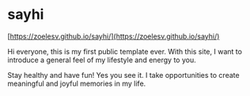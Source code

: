 # sayhi
[https://zoelesv.github.io/sayhi/](https://zoelesv.github.io/sayhi/)

Hi everyone, this is my first public template ever.
With this site, I want to introduce a general feel of my lifestyle and energy to you. 

Stay healthy and have fun! Yes you see it. I take opportunities to create meaningful and joyful memories in my life. 
